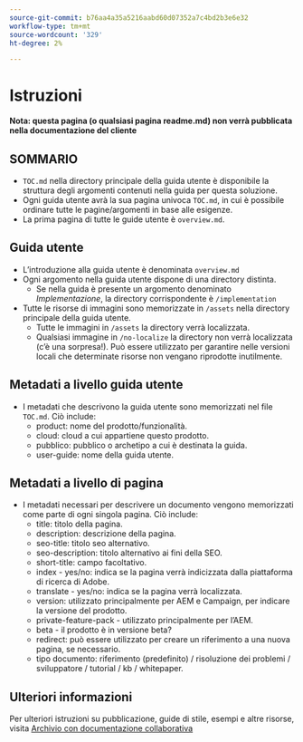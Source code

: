```yaml
---
source-git-commit: b76aa4a35a5216aabd60d07352a7c4bd2b3e6e32
workflow-type: tm+mt
source-wordcount: '329'
ht-degree: 2%

---
```

# Istruzioni

**Nota: questa pagina (o qualsiasi pagina readme.md) non verrà pubblicata nella documentazione del cliente**

## SOMMARIO

+ `TOC.md` nella directory principale della guida utente è disponibile la struttura degli argomenti contenuti nella guida per questa soluzione.
+ Ogni guida utente avrà la sua pagina univoca `TOC.md`, in cui è possibile ordinare tutte le pagine/argomenti in base alle esigenze.
+ La prima pagina di tutte le guide utente è `overview.md`.

## Guida utente

+ L’introduzione alla guida utente è denominata `overview.md`
+ Ogni argomento nella guida utente dispone di una directory distinta.
   + Se nella guida è presente un argomento denominato *Implementazione*, la directory corrispondente è `/implementation`
+ Tutte le risorse di immagini sono memorizzate in `/assets` nella directory principale della guida utente.
   + Tutte le immagini in `/assets` la directory verrà localizzata.
   + Qualsiasi immagine in `/no-localize` la directory non verrà localizzata (c’è una sorpresa!). Può essere utilizzato per garantire nelle versioni locali che determinate risorse non vengano riprodotte inutilmente.

## Metadati a livello guida utente

+ I metadati che descrivono la guida utente sono memorizzati nel file `TOC.md`. Ciò include:
   + product: nome del prodotto/funzionalità.
   + cloud: cloud a cui appartiene questo prodotto.
   + pubblico: pubblico o archetipo a cui è destinata la guida.
   + user-guide: nome della guida utente.

## Metadati a livello di pagina

+ I metadati necessari per descrivere un documento vengono memorizzati come parte di ogni singola pagina. Ciò include:
   + title: titolo della pagina.
   + description: descrizione della pagina.
   + seo-title: titolo seo alternativo.
   + seo-description: titolo alternativo ai fini della SEO.
   + short-title: campo facoltativo.
   + index - yes/no: indica se la pagina verrà indicizzata dalla piattaforma di ricerca di Adobe.
   + translate - yes/no: indica se la pagina verrà localizzata.
   + version: utilizzato principalmente per AEM e Campaign, per indicare la versione del prodotto.
   + private-feature-pack - utilizzato principalmente per l’AEM.
   + beta - il prodotto è in versione beta?
   + redirect: può essere utilizzato per creare un riferimento a una nuova pagina, se necessario.
   + tipo documento: riferimento (predefinito) / risoluzione dei problemi / sviluppatore / tutorial / kb / whitepaper.

## Ulteriori informazioni

Per ulteriori istruzioni su pubblicazione, guide di stile, esempi e altre risorse, visita [Archivio con documentazione collaborativa](https://git.corp.adobe.com/AdobeDocs/collaborative-doc-instructions)

